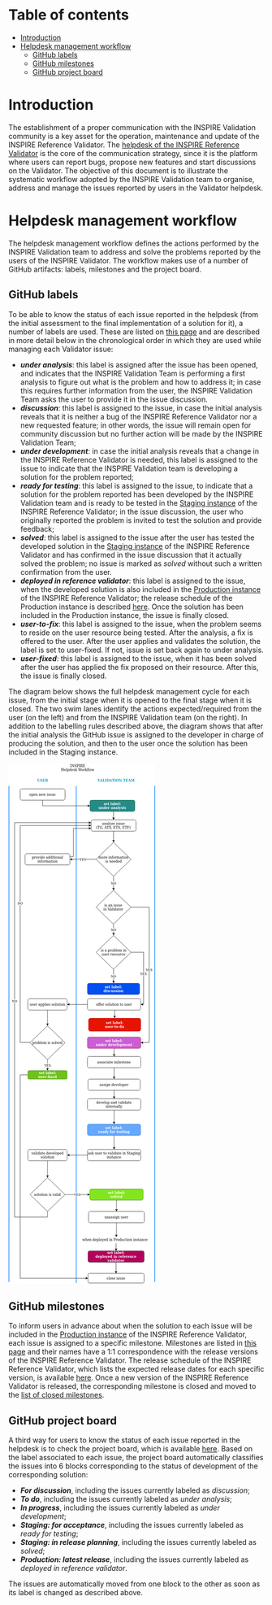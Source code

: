 # Table of contents
- [Introduction](#introduction)
- [Helpdesk management workflow](#helpdesk-management-workflow)
  * [GitHub labels](#github-labels)
  * [GitHub milestones](#github-milestones)
  * [GitHub project board](#github-project-board)

# Introduction
The establishment of a proper communication with the INSPIRE Validation community is a key asset for the operation, maintenance and update of the INSPIRE Reference Validator. The [helpdesk of the INSPIRE Reference Validator](https://github.com/INSPIRE-MIF/helpdesk-validator/issues) is the core of the communication strategy, since it is the platform where users can report bugs, propose new features and start discussions on the Validator. The objective of this document is to illustrate the systematic workflow adopted by the INSPIRE Validation team to organise, address and manage the issues reported by users in the Validator helpdesk.

<!-- For this, the issue management functionalities offered by GitHub are being used, providing assistance to the users' requests, as well as offering detailed information of the changes and hotfixes that will be included in the different versions.
In this way, a workflow is established for the Helpdesk Management that allows to carry out in a systematic and organized way the management of the different issues that are incorporated to the Community repository.
So, the aim of this document is to explain in detail the procedure established for the issues management in order to have a proper understanding in the defined process for its management. -->

# Helpdesk management workflow
The helpdesk management workflow defines the actions performed by the INSPIRE Validation team to address and solve the problems reported by the users of the INSPIRE Validator. The workflow makes use of a number of GitHub artifacts: labels, milestones and the project board.

## GitHub labels <!-- could be removed, if not needed -->
To be able to know the status of each issue reported in the helpdesk (from the initial assessment to the final implementation of a solution for it), a number of labels are used. These are listed on [this page](https://github.com/INSPIRE-MIF/helpdesk-validator/labels) and are described in more detail below in the chronological order in which they are used while managing each Validator issue:

* **_under analysis_**: this label is assigned after the issue has been opened, and indicates that the INSPIRE Validation Team is performing a first analysis to figure out what is the problem and how to address it; in case this requires further information from the user, the INSPIRE Validation Team asks the user to provide it in the issue discussion.
* **_discussion_**: this label is assigned to the issue, in case the initial analysis reveals that it is neither a bug of the INSPIRE Reference Validator nor a new requested feature; in other words, the issue will remain open for community discussion but no further action will be made by the INSPIRE Validation Team;
* **_under development_**: in case the initial analysis reveals that a change in the INSPIRE Reference Validator is needed, this label is assigned to the issue to indicate that the INSPIRE Validation team is developing a solution for the problem reported;
* **_ready for testing_**: this label is assigned to the issue, to indicate that a solution for the problem reported has been developed by the INSPIRE Validation team and is ready to be tested in the [Staging instance](http://staging-inspire-validator.eu-west-1.elasticbeanstalk.com/etf-webapp/) of the INSPIRE Reference Validator; in the issue discussion, the user who originally reported the problem is invited to test the solution and provide feedback;
* **_solved_**: this label is assigned to the issue after the user has tested the developed solution in the [Staging instance](http://staging-inspire-validator.eu-west-1.elasticbeanstalk.com/etf-webapp/) of the INSPIRE Reference Validator and has confirmed in the issue discussion that it actually solved the problem; no issue is marked as _solved_ without such a written confirmation from the user.
* **_deployed in reference validator_**: this label is assigned to the issue, when the developed solution is also included in the [Production instance](https://inspire.ec.europa.eu/validator/) of the INSPIRE Reference Validator; the release schedule of the Production instance is described [here](https://github.com/INSPIRE-MIF/helpdesk-validator/tree/master/release%20strategy). Once the solution has been included in the Production instance, the issue is finally closed.
* **_user-to-fix_**: this label is assigned to the issue, when the problem seems to reside on the user resource being tested. After the analysis, a fix is offered to the user. After the user applies and validates the solution, the label is set to user-fixed. If not, issue is set back again to under analysis.
* **_user-fixed_**: this label is assigned to the issue, when it has been solved after the user has applied the fix proposed on their resource. After this, the issue is finally closed.

The diagram below shows the full helpdesk management cycle for each issue, from the initial stage when it is opened to the final stage when it is closed. The two swim lanes identify the actions expected/required from the user (on the left) and from the INSPIRE Validation team (on the right). In addition to the labelling rules described above, the diagram shows that after the initial analysis the GitHub issue is assigned to the developer in charge of producing the solution, and then to the user once the solution has been included in the Staging instance.

![Helpdesk Management Workflow](./img/HelpdeskWorkflowPublic.png "Helpdesk Management Workflow")

## GitHub milestones
To inform users in advance about when the solution to each issue will be included in the [Production instance](https://inspire.ec.europa.eu/validator/) of the INSPIRE Reference Validator, each issue is assigned to a specific milestone. Milestones are listed in [this page](https://github.com/INSPIRE-MIF/helpdesk-validator/milestones) and their names have a 1:1 correspondence with the release versions of the INSPIRE Reference Validator. The release schedule of the INSPIRE Reference Validator, which lists the expected release dates for each specific version, is available [here](https://github.com/INSPIRE-MIF/helpdesk-validator/tree/master/release%20strategy). Once a new version of the INSPIRE Reference Validator is released, the corresponding milestone is closed and moved to the [list of closed milestones](https://github.com/INSPIRE-MIF/helpdesk-validator/milestones?state=closed).

## GitHub project board
A third way for users to know the status of each issue reported in the helpdesk is to check the project board, which is available [here](https://github.com/INSPIRE-MIF/helpdesk-validator/projects/1). Based on the label associated to each issue, the project board automatically classifies the issues into 6 blocks corresponding to the status of development of the corresponding solution:

* **_For discussion_**, including the issues currently labeled as _discussion_;
* **_To do_**, including the issues currently labeled as _under analysis_;
* **_In progress_**, including the issues currently labeled as _under development_;
* **_Staging: for acceptance_**, including the issues currently labeled as _ready for testing_;
* **_Staging: in release planning_**, including the issues currently labeled as _solved_;
* **_Production: latest release_**, including the issues currently labeled as _deployed in reference validator_.

The issues are automatically moved from one block to the other as soon as its label is changed as described above.

<!-- Below is a diagram describing the workflow of an issue, along with the states in which it can be found and which actor takes action on it. 
In the diagram above, the workflow is triggered by the submission of an issue in GitHub by a community user.
In the first instance, the Validation Team contacts the user and sets a tag "under analysis" to proceed to collect the necessary information to solve the issue. At this point, it is possible to iterate with the user to request more detail about the submitted issue.
Once there is enough information, the issue is classified either as "discussion", in case it is not an issue directly related to the Validator or it is related with a new feature request, or as "under development", so the tasks associated to its resolution are carried out.
After the development of the tasks for the resolution of the issue and its integration in the INSPIRE Reference Validator Staging environment, the issue is marked as "ready for testing". At this stage, the explicit validation of the user is requested to ensure that the resolution of the issue provides, in fact, enough coverage to the needs initially requested. 
If the resolution of the issue covers the needs raised, it is incorporated into the INSPIRE Reference Validator roadmap and, once this issue is deployed in the production environment, the issue is marked as "closed". Otherwise, the workflow may go back in order to iterate until the issue is finally closed.
In this way, the workflow for attending to incidents related to the INSPIRE Reference Validator is completed. -->


<!-- In order to establish a proper issues management procedure, it has been created a workflow that allows to know at any moment the state of an issue. This workflow defines a set of actions for the resolution of issues in which both the users and the Validation Team will participate.
In this Helpdesk Management Workflow, issues go through a series of status that are marked by means of the use of labels that identify in a simple way the actions taken until the moment and the next actions to take.
In summary, the tags that an issue can be assigned with are the following:
* under analysis: indicates that the Validation Team is performing an analysis of the scope of the issue
* under development: shows that the Validation Team is running a development according to the analysis of the issue
* ready for testing: the development associated with the issue has been carried out and is available to the user for validation in the INSPIRE Reference Validator Staging environment
* solved: once the user has confirmed that the development carried out is adequate, the issue is marked as solved. Please note that only the issues of which the developed solution is accepted by the users will be incorporated to the next release in the Production environment
* closed: an issue is tagged as "closed" when it has been deployed in the INSPIRE Reference Validator environment
* discussion: if it is not an issue directly related with the INSPIRE Reference Validator or it is a new feature requested by an user, it is labeled for discussion -->
